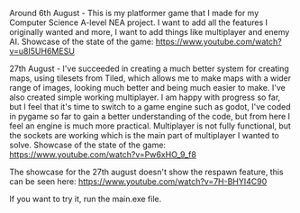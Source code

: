 Around 6th August - This is my platformer game that I made for my Computer Science A-level NEA project. I want to add all the features I originally wanted and more, I want to add things like multiplayer and enemy AI.
Showcase of the state of the game:
https://www.youtube.com/watch?v=u8I5UH6MESU

27th August - I've succeeded in creating a much better system for creating maps, using tilesets from Tiled, which allows me to make maps with a wider range of images, looking much better and being much easier to make.
I've also created simple working multiplayer. I am happy with progress so far, but I feel that it's time to switch to a game engine such as godot, I've coded in pygame so far to gain a better understanding of the code, but from here I feel an engine is much more practical.
Multiplayer is not fully functional, but the sockets are working which is the main part of multiplayer I wanted to solve.
Showcase of the state of the game:
https://www.youtube.com/watch?v=Pw6xHO_9_f8

The showcase for the 27th august doesn't show the respawn feature, this can be seen here:
https://www.youtube.com/watch?v=7H-BHYI4C90

If you want to try it, run the main.exe file.
